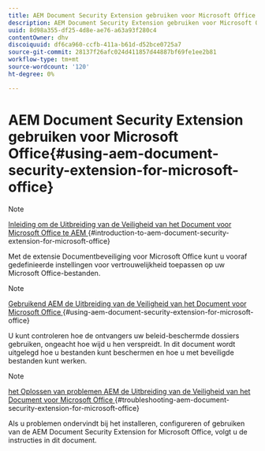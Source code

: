```yaml
---
title: AEM Document Security Extension gebruiken voor Microsoft Office
description: AEM Document Security Extension gebruiken voor Microsoft Office
uuid: 8d98a355-df25-4d8e-ae76-a63a93f280c4
contentOwner: dhv
discoiquuid: df6ca960-ccfb-411a-b61d-d52bce0725a7
source-git-commit: 28137f26afc024d411857d44887bf69fe1ee2b81
workflow-type: tm+mt
source-wordcount: '120'
ht-degree: 0%

---
```



# AEM Document Security Extension gebruiken voor Microsoft Office{#using-aem-document-security-extension-for-microsoft-office}

>[!NOTE]
>
>[ Inleiding om de Uitbreiding van de Veiligheid van het Document voor Microsoft Office te AEM ](../document-security-extension-microsoft-office.md) {#introduction-to-aem-document-security-extension-for-microsoft-office}
>
>Met de extensie Documentbeveiliging voor Microsoft Office kunt u vooraf gedefinieerde instellingen voor vertrouwelijkheid toepassen op uw Microsoft Office-bestanden.

>[!NOTE]
>
>[ Gebruikend AEM de Uitbreiding van de Veiligheid van het Document voor Microsoft Office ](../using-aem-document-security-extension.md) {#using-aem-document-security-extension-for-microsoft-office}
>
>U kunt controleren hoe de ontvangers uw beleid-beschermde dossiers gebruiken, ongeacht hoe wijd u hen verspreidt. In dit document wordt uitgelegd hoe u bestanden kunt beschermen en hoe u met beveiligde bestanden kunt werken.

>[!NOTE]
>
>[ het Oplossen van problemen AEM de Uitbreiding van de Veiligheid van het Document voor Microsoft Office ](../troubleshooting-document-security-extension.md) {#troubleshooting-aem-document-security-extension-for-microsoft-office}
>
>Als u problemen ondervindt bij het installeren, configureren of gebruiken van de AEM Document Security Extension for Microsoft Office, volgt u de instructies in dit document.

